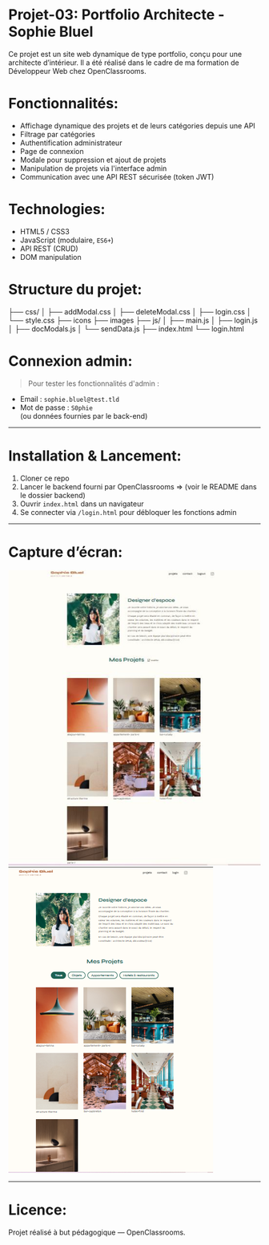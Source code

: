 # Projet-03: Portfolio Architecte - Sophie Bluel

Ce projet est un site web dynamique de type portfolio, conçu pour une architecte d’intérieur. Il a été réalisé dans le cadre de ma formation de Développeur Web chez OpenClassrooms.

# Fonctionnalités:

-  Affichage dynamique des projets et de leurs catégories depuis une API
-  Filtrage par catégories
-  Authentification administrateur
-  Page de connexion
-  Modale pour suppression et ajout de projets
-  Manipulation de projets via l'interface admin
-  Communication avec une API REST sécurisée (token JWT)

#  Technologies:

- HTML5 / CSS3
- JavaScript (modulaire, `ES6+`)
- API REST (CRUD)
- DOM manipulation

# Structure du projet:

├── css/
│ ├── addModal.css
│ ├── deleteModal.css
│ ├── login.css
│ └── style.css
├── icons
├── images
├── js/
│ ├── main.js
│ ├── login.js
│ ├── docModals.js
│ └── sendData.js
├── index.html
└── login.html

# Connexion admin:

> Pour tester les fonctionnalités d'admin :

- Email : `sophie.bluel@test.tld`
- Mot de passe : `S0phie`  
(ou données fournies par le back-end)

---

# Installation & Lancement:

1. Cloner ce repo
2. Lancer le backend fourni par OpenClassrooms => (voir le README dans le dossier backend)
3. Ouvrir `index.html` dans un navigateur
4. Se connecter via `/login.html` pour débloquer les fonctions admin

---

# Capture d’écran:

![Galerie dynamique](./images/page-admin.png)
![Galerie dynamique](./images/page-utilisateur.png)

---

# Licence:

Projet réalisé à but pédagogique — OpenClassrooms.